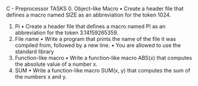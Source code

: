 C - Preprocessor
TASKS
0. Object-like Macro
•    Create a header file that defines a macro named SIZE as an abbreviation for the token 1024.
1. Pi
•    Create a header file that defines a macro named PI as an abbreviation for the token 3.14159265359.
2. File name
•    Write a program that prints the name of the file it was compiled from, followed by a new line.
•    You are allowed to use the standard library
3. Function-like macro
•    Write a function-like macro ABS(x) that computes the absolute value of a number x.
4. SUM
•    Write a function-like macro SUM(x, y) that computes the sum of the numbers x and y.
